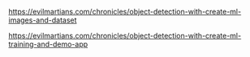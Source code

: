 https://evilmartians.com/chronicles/object-detection-with-create-ml-images-and-dataset

https://evilmartians.com/chronicles/object-detection-with-create-ml-training-and-demo-app